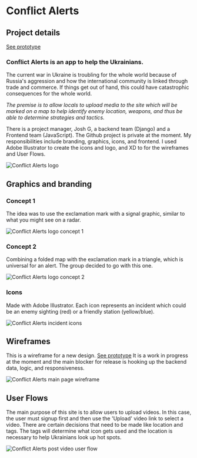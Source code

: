 # Conflict Alerts

## Project details

[See prototype](https://conflict-alerts.netlify.app)

### Conflict Alerts is an app to help the Ukrainians.

The current war in Ukraine is troubling for the whole world because of Russia's aggression and how the international community is linked through trade and commerce.  If things get out of hand, this could have catastrophic consequences for the whole world. 

*The premise is to allow locals to upload media to the site which will be marked on a map to help identify enemy location, weapons, and thus be able to determine strategies and tactics.*

There is a project manager, Josh G, a backend team (Django) and a Frontend team (JavaScript). 
The Github project is private at the moment. My responsibilities include branding, graphics, icons, and frontend.
I used Adobe Illustrator to create the icons and logo, and XD to for the wireframes and User Flows.

![Conflict Alerts logo](/images/work/conflict-alerts/post.jpg)

## Graphics and branding

### Concept 1
The idea was to use the exclamation mark with a signal graphic, similar to what you might see on a radar. 

![Conflict Alerts logo concept 1](/images/work/conflict-alerts/ca-01.jpg)

### Concept 2
Combining a folded map with the exclamation mark in a triangle, which is universal for an alert.  The group decided to go with this one. 

![Conflict Alerts logo concept 2](/images/work/conflict-alerts/ca-02.jpg)

### Icons
Made with Adobe Illustrator.  Each icon represents an incident which could be an enemy sighting (red) or a friendly station (yellow/blue). 

![Conflict Alerts incident icons](/images/work/conflict-alerts/ca-icons-bigger.png)

## Wireframes
This is a wireframe for a new design. [See prototype](https://conflict-alerts.netlify.app)
It is a work in progress at the moment and the main blocker for release is hooking up the backend data, logic, and responsiveness.

![Conflict Alerts main page wireframe](/images/work/conflict-alerts/conflict-alerts-wireframe.png)

## User Flows
The main purpose of this site is to allow users to upload videos.  In this case, the user must signup first and then use the 'Upload' video link to select a video.  There are certain decisions that need to be made like location and tags.  The tags will determine what icon gets used and the location is necessary to help Ukrainians look up hot spots. 

![Conflict Alerts post video user flow](/images/work/conflict-alerts/userflow.png)



